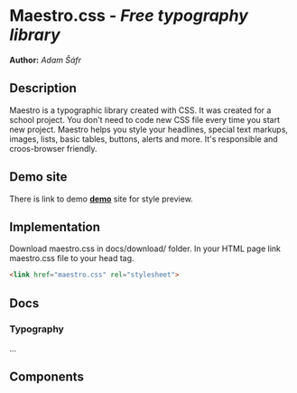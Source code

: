 # Maestro.css - *Free typography library*
**Author:** *Adam Šáfr*
## Description
Maestro is a typographic library created with CSS. It was created for a school project.
You don't need to code new CSS file every time you start new project. Maestro helps you style your headlines, special text markups, images, lists, basic tables, buttons, alerts and more. It's responsible and croos-browser friendly.
## Demo site
There is link to demo **[demo](https://pslib-cz.github.io/2021l4web-typographic-library-Adam-Safr)** site for style preview.
## Implementation
Download maestro.css in docs/download/ folder. In your HTML page link maestro.css file to your head tag.
```html
<link href="maestro.css" rel="stylesheet">
```
## Docs
### Typography
...


## Components
